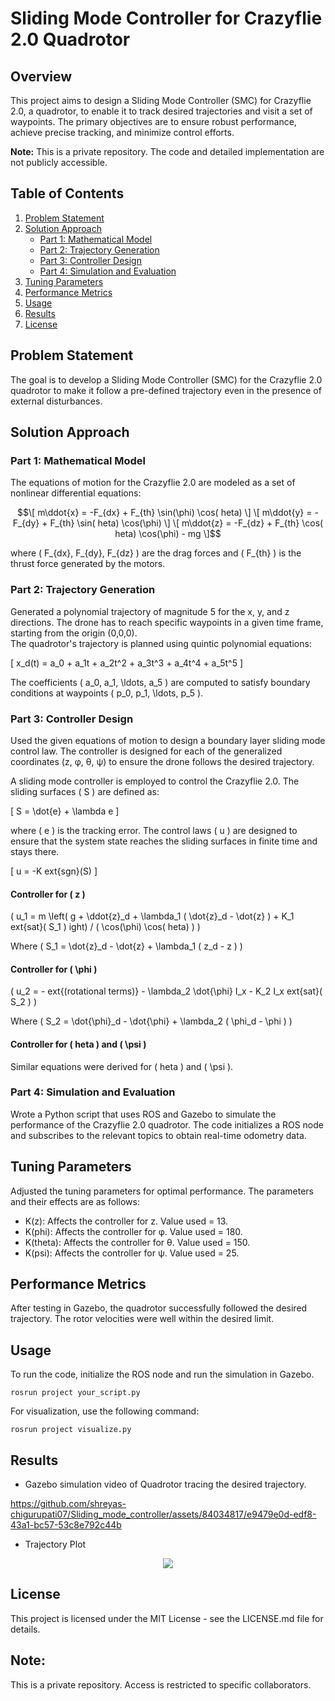 
# Sliding Mode Controller for Crazyflie 2.0 Quadrotor

## Overview

This project aims to design a Sliding Mode Controller (SMC) for Crazyflie 2.0, a quadrotor, to enable it to track desired trajectories and visit a set of waypoints. The primary objectives are to ensure robust performance, achieve precise tracking, and minimize control efforts.

**Note:** This is a private repository. The code and detailed implementation are not publicly accessible.

## Table of Contents

1. [Problem Statement](#problem-statement)
2. [Solution Approach](#solution-approach)
    - [Part 1: Mathematical Model](#part-1-mathematical-model)
    - [Part 2: Trajectory Generation](#part-2-trajectory-generation)
    - [Part 3: Controller Design](#part-3-controller-design)
    - [Part 4: Simulation and Evaluation](#part-4-simulation-and-evaluation)
4. [Tuning Parameters](#tuning-parameters)
5. [Performance Metrics](#performance-metrics)
6. [Usage](#usage)
7. [Results](#results)
8. [License](#license)

## Problem Statement

The goal is to develop a Sliding Mode Controller (SMC) for the Crazyflie 2.0 quadrotor to make it follow a pre-defined trajectory even in the presence of external disturbances.

## Solution Approach

### Part 1: Mathematical Model
The equations of motion for the Crazyflie 2.0 are modeled as a set of nonlinear differential equations:

``` math
\[ m\ddot{x} = -F_{dx} + F_{th} \sin(\phi) \cos(	heta) \]
\[ m\ddot{y} = -F_{dy} + F_{th} \sin(	heta) \cos(\phi) \]
\[ m\ddot{z} = -F_{dz} + F_{th} \cos(	heta) \cos(\phi) - mg \]
```
where \( F_{dx}, F_{dy}, F_{dz} \) are the drag forces and \( F_{th} \) is the thrust force generated by the motors.

### Part 2: Trajectory Generation

Generated a polynomial trajectory of magnitude 5 for the x, y, and z directions. The drone has to reach specific waypoints in a given time frame, starting from the origin (0,0,0).<br>
The quadrotor's trajectory is planned using quintic polynomial equations:

\[ x_d(t) = a_0 + a_1t + a_2t^2 + a_3t^3 + a_4t^4 + a_5t^5 \]

The coefficients \( a_0, a_1, \ldots, a_5 \) are computed to satisfy boundary conditions at waypoints \( p_0, p_1, \ldots, p_5 \).
### Part 3: Controller Design

Used the given equations of motion to design a boundary layer sliding mode control law. The controller is designed for each of the generalized coordinates (z, φ, θ, ψ) to ensure the drone follows the desired trajectory.<br>

A sliding mode controller is employed to control the Crazyflie 2.0. The sliding surfaces \( S \) are defined as:

\[ S = \dot{e} + \lambda e \]

where \( e \) is the tracking error. The control laws \( u \) are designed to ensure that the system state reaches the sliding surfaces in finite time and stays there.

\[ u = -K 	ext{sgn}(S) \]

#### Controller for \( z \)

\(
u_1 = m \left( g + \ddot{z}_d + \lambda_1 ( \dot{z}_d - \dot{z} ) + K_1     ext{sat}( S_1 ) 
ight) / ( \cos(\phi) \cos(    heta) )
\)

Where \( S_1 = \dot{z}_d - \dot{z} + \lambda_1 ( z_d - z ) \)

#### Controller for \( \phi \)

\(
u_2 = -     ext{(rotational terms)} - \lambda_2 \dot{\phi} I_x - K_2 I_x     ext{sat}( S_2 )
\)

Where \( S_2 = \dot{\phi}_d - \dot{\phi} + \lambda_2 ( \phi_d - \phi ) \)

#### Controller for \(     heta \) and \( \psi \)

Similar equations were derived for \(     heta \) and \( \psi \).

### Part 4: Simulation and Evaluation

Wrote a Python script that uses ROS and Gazebo to simulate the performance of the Crazyflie 2.0 quadrotor. The code initializes a ROS node and subscribes to the relevant topics to obtain real-time odometry data.

## Tuning Parameters

Adjusted the tuning parameters for optimal performance. The parameters and their effects are as follows:

- K(z): Affects the controller for z. Value used = 13.
- K(phi): Affects the controller for φ. Value used = 180.
- K(theta): Affects the controller for θ. Value used = 150.
- K(psi): Affects the controller for ψ. Value used = 25.

## Performance Metrics

After testing in Gazebo, the quadrotor successfully followed the desired trajectory. The rotor velocities were well within the desired limit.

## Usage

To run the code, initialize the ROS node and run the simulation in Gazebo.

```
rosrun project your_script.py
```

For visualization, use the following command:

```
rosrun project visualize.py
```

## Results
* Gazebo simulation video of Quadrotor tracing the desired trajectory.  




https://github.com/shreyas-chigurupati07/Sliding_mode_controller/assets/84034817/e9479e0d-edf8-43a1-bc57-53c8e792c44b




* Trajectory Plot<br>

<p align="center">
    <img src="https://github.com/shreyas-chigurupati07/Sliding_mode_controller/assets/84034817/1946558a-0bcc-49ad-ae35-c20afc0bd5f0" />
</p>







## License
This project is licensed under the MIT License - see the LICENSE.md file for details.


## Note:
This is a private repository. Access is restricted to specific collaborators.

